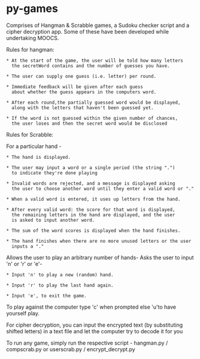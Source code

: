 # py-games
Comprises of Hangman & Scrabble games, a Sudoku checker script and a cipher decryption app. 
Some of these have been developed while undertaking MOOCS.

Rules for hangman:

    * At the start of the game, the user will be told how many letters 
      the secretWord contains and the number of guesses you have.

    * The user can supply one guess (i.e. letter) per round.

    * Immediate feedback will be given after each guess 
      about whether the guess appears in the computers word.

    * After each round,the partially guessed word would be displayed, 
      along with the letters that haven't been guessed yet.
     
    * If the word is not guessed within the given number of chances,
      the user loses and then the secret word would be disclosed


Rules for Scrabble:

For a particular hand -

    * The hand is displayed.
    
    * The user may input a word or a single period (the string ".") 
      to indicate they're done playing
      
    * Invalid words are rejected, and a message is displayed asking
      the user to choose another word until they enter a valid word or "."
      
    * When a valid word is entered, it uses up letters from the hand.
    
    * After every valid word: the score for that word is displayed,
      the remaining letters in the hand are displayed, and the user
      is asked to input another word.
      
    * The sum of the word scores is displayed when the hand finishes.
    
    * The hand finishes when there are no more unused letters or the user
      inputs a "."
      
Allows the user to play an arbitrary number of hands-
Asks the user to input 'n' or 'r' or 'e'-

    * Input 'n' to play a new (random) hand.
    
    * Input 'r' to play the last hand again.
    
    * Input 'e', to exit the game.
      
To play against the computer type 'c' when prompted else 'u'to have yourself play.  

For cipher decryption, you can input the encrypted text (by substituting shifted letters) in a text file and let the computer try to decode it for you

To run any game, simply run the respective script - hangman.py / compscrab.py or userscrab.py / encrypt_decrypt.py